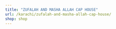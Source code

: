```yaml
---
title: "ZUFALAH AND MASHA ALLAH CAP HOUSE"
url: /karachi/zufalah-and-masha-allah-cap-house/
shop: shop
---
```

